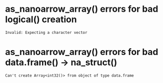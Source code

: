 # as_nanoarrow_array() errors for bad logical() creation

    Invalid: Expecting a character vector

# as_nanoarrow_array() errors for bad data.frame() -> na_struct()

    Can't create Array<int32()> from object of type data.frame


